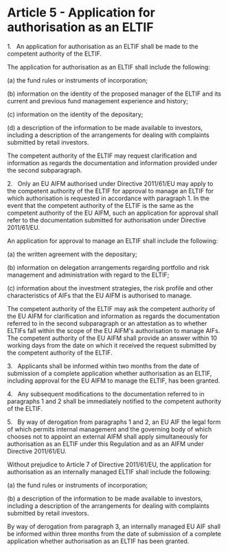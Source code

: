 # Article 5 - Application for authorisation as an ELTIF


1.   An application for authorisation as an ELTIF shall be made to the competent authority of the ELTIF.

The application for authorisation as an ELTIF shall include the following:

(a) the fund rules or instruments of incorporation;

(b) information on the identity of the proposed manager of the ELTIF and its current and previous fund management experience and history;

(c) information on the identity of the depositary;

(d) a description of the information to be made available to investors, including a description of the arrangements for dealing with complaints submitted by retail investors.

The competent authority of the ELTIF may request clarification and information as regards the documentation and information provided under the second subparagraph.

2.   Only an EU AIFM authorised under Directive 2011/61/EU may apply to the competent authority of the ELTIF for approval to manage an ELTIF for which authorisation is requested in accordance with paragraph 1. In the event that the competent authority of the ELTIF is the same as the competent authority of the EU AIFM, such an application for approval shall refer to the documentation submitted for authorisation under Directive 2011/61/EU.

An application for approval to manage an ELTIF shall include the following:

(a) the written agreement with the depositary;

(b) information on delegation arrangements regarding portfolio and risk management and administration with regard to the ELTIF;

(c) information about the investment strategies, the risk profile and other characteristics of AIFs that the EU AIFM is authorised to manage.

The competent authority of the ELTIF may ask the competent authority of the EU AIFM for clarification and information as regards the documentation referred to in the second subparagraph or an attestation as to whether ELTIFs fall within the scope of the EU AIFM's authorisation to manage AIFs. The competent authority of the EU AIFM shall provide an answer within 10 working days from the date on which it received the request submitted by the competent authority of the ELTIF.

3.   Applicants shall be informed within two months from the date of submission of a complete application whether authorisation as an ELTIF, including approval for the EU AIFM to manage the ELTIF, has been granted.

4.   Any subsequent modifications to the documentation referred to in paragraphs 1 and 2 shall be immediately notified to the competent authority of the ELTIF.

5.   By way of derogation from paragraphs 1 and 2, an EU AIF the legal form of which permits internal management and the governing body of which chooses not to appoint an external AIFM shall apply simultaneously for authorisation as an ELTIF under this Regulation and as an AIFM under Directive 2011/61/EU.

Without prejudice to Article 7 of Directive 2011/61/EU, the application for authorisation as an internally managed ELTIF shall include the following:

(a) the fund rules or instruments of incorporation;

(b) a description of the information to be made available to investors, including a description of the arrangements for dealing with complaints submitted by retail investors.

By way of derogation from paragraph 3, an internally managed EU AIF shall be informed within three months from the date of submission of a complete application whether authorisation as an ELTIF has been granted.
